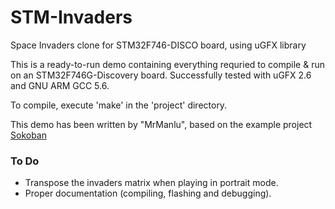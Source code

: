 # STM-Invaders
Space Invaders clone for STM32F746-DISCO board, using uGFX library

This is a ready-to-run demo containing everything requried to compile & run
on an STM32F746G-Discovery board.
Successfully tested with uGFX 2.6 and GNU ARM GCC 5.6.

To compile, execute 'make' in the 'project' directory.

This demo has been written by "MrManlu", based on the example project [Sokoban](https://community.ugfx.io/files/file/17-stm32f746g-discovery-game-sokoban/)

### To Do
- Transpose the invaders matrix when playing in portrait mode.
- Proper documentation (compiling, flashing and debugging).
